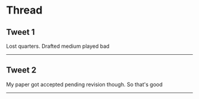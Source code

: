 # Thread

## Tweet 1

Lost quarters. Drafted medium played bad

---

## Tweet 2

My paper got accepted pending revision though. So that's good

---

